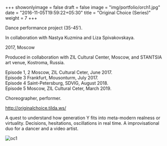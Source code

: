 +++
showonlyimage = false
draft = false
image = "img/portfolio/orch1.jpg"
date = "2016-11-05T19:59:22+05:30"
title = "Original Choice (Series)"
weight = 7
+++

Dance performance project (35-45’).

In collaboration with Nastya Kuzmina and Liza Spivakovskaya.

2017, Moscow
<!--more-->
Produced in collaboration with ZIL Cultural Center, Moscow, and STANTSIA art venue, Kostroma, Russia.

 Episode 1, 2 Moscow, ZIL Cultural Ceter, June 2017.   
 Episode 3 Frankfurt, Mousonturm, July 2017.  
 Episode 4 Saint-Petersburg, SDVIG, August 2018.   
 Episode 5 Moscow, ZIL Cultural Ceter, March 2019.

Choreographer, performer.

http://originalchoice.tilda.ws/ 

A quest to understand how generation Y fits into meta-modern realness or virtuality. Decisions, hesitations, oscillations in real time. A improvisational duo for a dancer and a video artist.

![oc1][1]


[1]: /img/portfolio/OCfeel.jpg